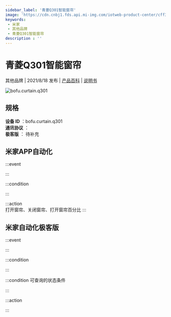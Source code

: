 ```yaml
---
sidebar_label: '青菱Q301智能窗帘'
image: 'https://cdn.cnbj1.fds.api.mi-img.com/iotweb-product-center/cff313b35b565711cb32d361ea72d700_缩略图2.png?GalaxyAccessKeyId=AKVGLQWBOVIRQ3XLEW&Expires=9223372036854775807&Signature=ZIasg0r9n+MeP1eyQpxy6+/fTNs='
keywords: 
 - 米家
 - 其他品牌
 - 青菱Q301智能窗帘
description : ''
---
```

# 青菱Q301智能窗帘

其他品牌 | 2021/8/18 发布 | [产品百科](https://home.mi.com/webapp/content/baike/product/index.html?model=bofu.curtain.q301/) | [说明书](https://home.mi.com/views/introduction.html?model=bofu.curtain.q301&region=cn)

![bofu.curtain.q301](https://cdn.cnbj1.fds.api.mi-img.com/iotweb-product-center/cff313b35b565711cb32d361ea72d700_缩略图2.png?GalaxyAccessKeyId=AKVGLQWBOVIRQ3XLEW&Expires=9223372036854775807&Signature=ZIasg0r9n+MeP1eyQpxy6+/fTNs=)

## 规格  
> 
**设备 ID** ：bofu.curtain.q301  
**通讯协议** ：  
**极客版**  ： 待补充 


## 米家APP自动化  

:::event  

:::

:::condition  

:::

:::action   
打开窗帘、关闭窗帘、打开窗帘百分比
:::

## 米家自动化极客版  

:::event  

:::

:::condition  

:::

:::condition 可查询的状态条件  

:::

:::action  

:::

        
